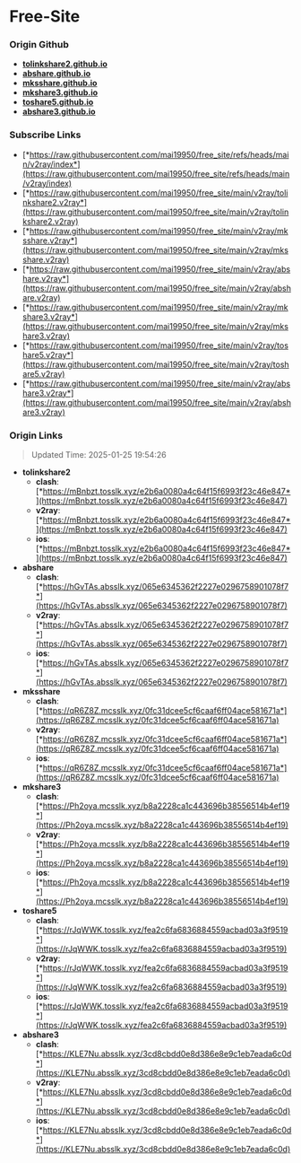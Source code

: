 # Free-Site

### Origin Github

- [**tolinkshare2.github.io**](https://github.com/tolinkshare2/tolinkshare2.github.io)
- [**abshare.github.io**](https://github.com/abshare/abshare.github.io)
- [**mksshare.github.io**](https://github.com/mksshare/mksshare.github.io)
- [**mkshare3.github.io**](https://github.com/mkshare3/mkshare3.github.io)
- [**toshare5.github.io**](https://github.com/toshare5/toshare5.github.io)
- [**abshare3.github.io**](https://github.com/abshare3/abshare3.github.io)

### Subscribe Links

- [*https://raw.githubusercontent.com/mai19950/free_site/refs/heads/main/v2ray/index*](https://raw.githubusercontent.com/mai19950/free_site/refs/heads/main/v2ray/index)
- [*https://raw.githubusercontent.com/mai19950/free_site/main/v2ray/tolinkshare2.v2ray*](https://raw.githubusercontent.com/mai19950/free_site/main/v2ray/tolinkshare2.v2ray)
- [*https://raw.githubusercontent.com/mai19950/free_site/main/v2ray/mksshare.v2ray*](https://raw.githubusercontent.com/mai19950/free_site/main/v2ray/mksshare.v2ray)
- [*https://raw.githubusercontent.com/mai19950/free_site/main/v2ray/abshare.v2ray*](https://raw.githubusercontent.com/mai19950/free_site/main/v2ray/abshare.v2ray)
- [*https://raw.githubusercontent.com/mai19950/free_site/main/v2ray/mkshare3.v2ray*](https://raw.githubusercontent.com/mai19950/free_site/main/v2ray/mkshare3.v2ray)
- [*https://raw.githubusercontent.com/mai19950/free_site/main/v2ray/toshare5.v2ray*](https://raw.githubusercontent.com/mai19950/free_site/main/v2ray/toshare5.v2ray)
- [*https://raw.githubusercontent.com/mai19950/free_site/main/v2ray/abshare3.v2ray*](https://raw.githubusercontent.com/mai19950/free_site/main/v2ray/abshare3.v2ray)

### Origin Links

> Updated Time: 2025-01-25 19:54:26

- **tolinkshare2**
  - **clash**: [*https://mBnbzt.tosslk.xyz/e2b6a0080a4c64f15f6993f23c46e847*](https://mBnbzt.tosslk.xyz/e2b6a0080a4c64f15f6993f23c46e847)
  - **v2ray**: [*https://mBnbzt.tosslk.xyz/e2b6a0080a4c64f15f6993f23c46e847*](https://mBnbzt.tosslk.xyz/e2b6a0080a4c64f15f6993f23c46e847)
  - **ios**: [*https://mBnbzt.tosslk.xyz/e2b6a0080a4c64f15f6993f23c46e847*](https://mBnbzt.tosslk.xyz/e2b6a0080a4c64f15f6993f23c46e847)
- **abshare**
  - **clash**: [*https://hGvTAs.absslk.xyz/065e6345362f2227e0296758901078f7*](https://hGvTAs.absslk.xyz/065e6345362f2227e0296758901078f7)
  - **v2ray**: [*https://hGvTAs.absslk.xyz/065e6345362f2227e0296758901078f7*](https://hGvTAs.absslk.xyz/065e6345362f2227e0296758901078f7)
  - **ios**: [*https://hGvTAs.absslk.xyz/065e6345362f2227e0296758901078f7*](https://hGvTAs.absslk.xyz/065e6345362f2227e0296758901078f7)
- **mksshare**
  - **clash**: [*https://qR6Z8Z.mcsslk.xyz/0fc31dcee5cf6caaf6ff04ace581671a*](https://qR6Z8Z.mcsslk.xyz/0fc31dcee5cf6caaf6ff04ace581671a)
  - **v2ray**: [*https://qR6Z8Z.mcsslk.xyz/0fc31dcee5cf6caaf6ff04ace581671a*](https://qR6Z8Z.mcsslk.xyz/0fc31dcee5cf6caaf6ff04ace581671a)
  - **ios**: [*https://qR6Z8Z.mcsslk.xyz/0fc31dcee5cf6caaf6ff04ace581671a*](https://qR6Z8Z.mcsslk.xyz/0fc31dcee5cf6caaf6ff04ace581671a)
- **mkshare3**
  - **clash**: [*https://Ph2oya.mcsslk.xyz/b8a2228ca1c443696b38556514b4ef19*](https://Ph2oya.mcsslk.xyz/b8a2228ca1c443696b38556514b4ef19)
  - **v2ray**: [*https://Ph2oya.mcsslk.xyz/b8a2228ca1c443696b38556514b4ef19*](https://Ph2oya.mcsslk.xyz/b8a2228ca1c443696b38556514b4ef19)
  - **ios**: [*https://Ph2oya.mcsslk.xyz/b8a2228ca1c443696b38556514b4ef19*](https://Ph2oya.mcsslk.xyz/b8a2228ca1c443696b38556514b4ef19)
- **toshare5**
  - **clash**: [*https://rJqWWK.tosslk.xyz/fea2c6fa6836884559acbad03a3f9519*](https://rJqWWK.tosslk.xyz/fea2c6fa6836884559acbad03a3f9519)
  - **v2ray**: [*https://rJqWWK.tosslk.xyz/fea2c6fa6836884559acbad03a3f9519*](https://rJqWWK.tosslk.xyz/fea2c6fa6836884559acbad03a3f9519)
  - **ios**: [*https://rJqWWK.tosslk.xyz/fea2c6fa6836884559acbad03a3f9519*](https://rJqWWK.tosslk.xyz/fea2c6fa6836884559acbad03a3f9519)
- **abshare3**
  - **clash**: [*https://KLE7Nu.absslk.xyz/3cd8cbdd0e8d386e8e9c1eb7eada6c0d*](https://KLE7Nu.absslk.xyz/3cd8cbdd0e8d386e8e9c1eb7eada6c0d)
  - **v2ray**: [*https://KLE7Nu.absslk.xyz/3cd8cbdd0e8d386e8e9c1eb7eada6c0d*](https://KLE7Nu.absslk.xyz/3cd8cbdd0e8d386e8e9c1eb7eada6c0d)
  - **ios**: [*https://KLE7Nu.absslk.xyz/3cd8cbdd0e8d386e8e9c1eb7eada6c0d*](https://KLE7Nu.absslk.xyz/3cd8cbdd0e8d386e8e9c1eb7eada6c0d)
